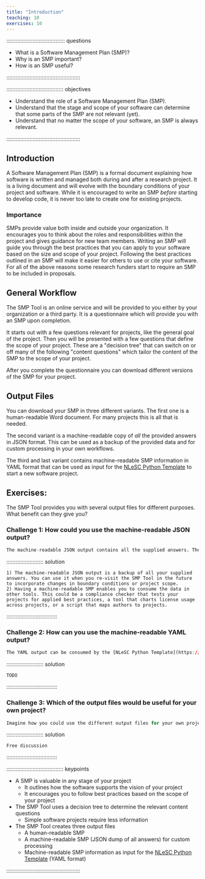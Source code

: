 ```yaml
---
title: "Introduction"
teaching: 10
exercises: 10
---
```


:::::::::::::::::::::::::::::::::::::: questions

- What is a Software Management Plan (SMP)?
- Why is an SMP important?
- How is an SMP useful?

::::::::::::::::::::::::::::::::::::::::::::::::

::::::::::::::::::::::::::::::::::::: objectives

- Understand the role of a Software Management Plan (SMP).
- Understand that the stage and scope of your software can determine that some parts of the SMP are not relevant (yet).
- Understand that no matter the scope of your software, an SMP is always relevant.

::::::::::::::::::::::::::::::::::::::::::::::::

## Introduction

A Software Management Plan (SMP) is a formal document explaining how software is written and managed both during and after a research project. It is a living document and will evolve with the boundary conditions of your project and software. While it is encouraged to write an SMP _before_ starting to develop code, it is never too late to create one for existing projects.

### Importance

SMPs provide value both inside and outside your organization. It encourages you to think about the roles and responsibilities within the project and gives guidance for new team members. Writing an SMP will guide you through the best practices that you can apply to your software based on the size and scope of your project. Following the best practices outlined in an SMP will make it easier for others to use or cite your software. For all of the above reasons some research funders start to require an SMP to be included in proposals.

## General Workflow

The SMP Tool is an online service and will be provided to you either by your organization or a third party. It is a questionnaire which will provide you with an SMP upon completion.

It starts out with a few questions relevant for projects, like the general goal of the project. Then you will be presented with a few questions that define the scope of your project. These are a "decision tree" that can switch on or off many of the following "content questions" which tailor the content of the SMP to the scope of your project.

After you complete the questionnaire you can download different versions of the SMP for your project.

## Output Files

You can download your SMP in three different variants. The first one is a human-readable Word document. For many projects this is all that is needed.

The second variant is a machine-readable copy of _all_ the provided answers in JSON format. This can be used as a backup of the provided data and for custom processing in your own workflows.

The third and last variant contains machine-readable SMP information in YAML format that can be used as input for the [NLeSC Python Template](https://github.com/NLeSC/python-template) to start a new software project.

## Exercises:

The SMP Tool provides you with several output files for different purposes. What benefit can they give you?


### Challenge 1: How could you use the machine-readable JSON output?


```r
The machine-readable JSON output contains all the supplied answers. There is no ready-made tooling yet to consume it, but you can create your own. For which purposes could this be useful?
```

:::::::::::::::::::::::: solution

```
1) The machine-readable JSON output is a backup of all your supplied answers. You can use it when you re-visit the SMP Tool in the future to incorporate changes in boundary conditions or project scope.
2) Having a machine-readable SMP enables you to consume the data in other tools. This could be a compliance checker that tests your projects for applied best practices, a tool that charts license usage across projects, or a script that maps authors to projects.
```

:::::::::::::::::::::::::::::::::

### Challenge 2: How can you use the machine-readable YAML output?


```r
The YAML output can be consumed by the [NLeSC Python Template](https://github.com/NLeSC/python-template) for starting a Python project. What is the workflow here? Read up about the template and understand how it can help your project.
```

:::::::::::::::::::::::: solution
 
```
TODO
```

:::::::::::::::::::::::::::::::::

### Challenge 3: Which of the output files would be useful for your own project?


```r
Imagine how you could use the different output files for your own project.
```

:::::::::::::::::::::::: solution
 
```
Free discussion
```

:::::::::::::::::::::::::::::::::


::::::::::::::::::::::::::::::::::::: keypoints

- A SMP is valuable in any stage of your project
  - It outlines how the software supports the vision of your project
  - It encourages you to follow best practices based on the scope of your project
- The SMP Tool uses a decision tree to determine the relevant content questions
  - Simple software projects require less information
- The SMP Tool creates three output files
  - A human-readable SMP
  - A machine-readable SMP (JSON dump of all answers) for custom processing
  - Machine-readable SMP information as input for the [NLeSC Python Template](https://github.com/NLeSC/python-template) (YAML format)

::::::::::::::::::::::::::::::::::::::::::::::::
